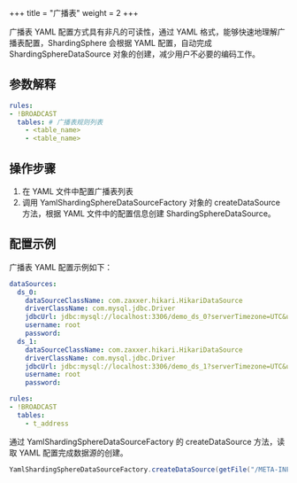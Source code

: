 +++
title = "广播表"
weight = 2
+++

广播表 YAML 配置方式具有非凡的可读性，通过 YAML 格式，能够快速地理解广播表配置，ShardingSphere 会根据 YAML 配置，自动完成 ShardingSphereDataSource 对象的创建，减少用户不必要的编码工作。

## 参数解释

```yaml
rules:
- !BROADCAST
  tables: # 广播表规则列表
    - <table_name>
    - <table_name>
```

## 操作步骤

1. 在 YAML 文件中配置广播表列表
2. 调用 YamlShardingSphereDataSourceFactory 对象的 createDataSource 方法，根据 YAML 文件中的配置信息创建 ShardingSphereDataSource。

## 配置示例

广播表 YAML 配置示例如下：

```yaml
dataSources:
  ds_0:
    dataSourceClassName: com.zaxxer.hikari.HikariDataSource
    driverClassName: com.mysql.jdbc.Driver
    jdbcUrl: jdbc:mysql://localhost:3306/demo_ds_0?serverTimezone=UTC&useSSL=false&useUnicode=true&characterEncoding=UTF-8
    username: root
    password:
  ds_1:
    dataSourceClassName: com.zaxxer.hikari.HikariDataSource
    driverClassName: com.mysql.jdbc.Driver
    jdbcUrl: jdbc:mysql://localhost:3306/demo_ds_1?serverTimezone=UTC&useSSL=false&useUnicode=true&characterEncoding=UTF-8
    username: root
    password:

rules:
- !BROADCAST
  tables:
    - t_address
```

通过 YamlShardingSphereDataSourceFactory 的 createDataSource 方法，读取 YAML 配置完成数据源的创建。

```java
YamlShardingSphereDataSourceFactory.createDataSource(getFile("/META-INF/broadcast-databases-tables.yaml"));
```

